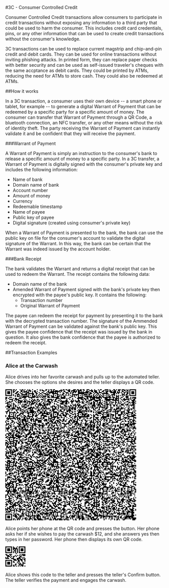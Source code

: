 #3C - Consumer Controlled Credit

Consumer Controlled Credit transactions allow consumers to participate in credit transactions without exposing any information to a third party that could be used to harm the consumer. This includes credit card credentials, pins, or any other information that can be used to create credit transactions without the consumer's knowledge.

3C transactions can be used to replace current magstrip and chip-and-pin credit and debit cards. They can be used for online transactions without inviting phishing attacks. In printed form, they can replace paper checks with better security and can be used as self-issued traveler's cheques with the same accptance as debit cards. They could be printed by ATMs, reducing the need for ATMs to store cash. They could also be redeemed at ATMs.

##How it works

In a 3C transaction, a consumer uses their own device -- a smart phone or tablet, for example -- to generate a digital Warrant of Payment that can be redeemed by a specific party for a specific amount of money. The consumer can transfer that Warrant of Payment through a QR Code, a bluetooth connection, an NFC transfer, or any other means without the risk of identity theft. The party receiving the Warrant of Payment can instantly validate it and be confident that they will receive the payment.

###Warrant of Payment

A Warrant of Payment is simply an instruction to the consumer's bank to release a specific amount of money to a specific party. In a 3C transfer, a Warrant of Payment is digitally signed with the consumer's private key and includes the following information:

- Name of bank
- Domain name of bank
- Account number
- Amount of money
- Currency
- Redeemable timestamp
- Name of payee
- Public key of payee
- Digital signature (created using consumer's private key)

When a Warrant of Payment is presented to the bank, the bank can use the public key on file for the consumer's account to validate the digital signature of the Warrant. In this way, the bank can be certain that the Warrant was indeed issued by the account holder.

###Bank Receipt

The bank validates the Warrant and returns a digital receipt that can be used to redeem the Warrant. The receipt contains the following data:

- Domain name of the bank
- Amended Warrant of Payment signed with the bank's private key then encrypted with the payee's public key. It contains the following:
  -   Transaction number
  -   Original Warrant of Payment

The payee can redeem the receipt for payment by presenting it to the bank with the decrypted transaction number. The signature of the Ammended Warrant of Payment can be validated against the bank's public key. This gives the payee confidence that the receipt was issued by the bank in question. It also gives the bank confidence that the payee is authorized to redeem the receipt.

##Transaction Examples

### Alice at the Carwash

Alice drives into her favorite carwash and pulls up to the automated teller. She chooses the options she desires and the teller displays a QR code.

![Offer QR code](examples/offer.png)

Alice points her phone at the QR code and presses the button. Her phone asks her if she wishes to pay the carwash $12, and she answers yes then types in her password. Her phone then displays its own QR code.

![Receipt QR code](examples/receipt.png)

Alice shows this code to the teller and presses the teller's Confirm button. The teller verifies the payment and engages the carwash.
